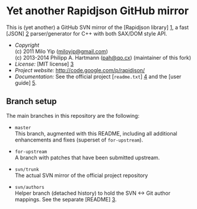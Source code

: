 Yet another Rapidjson GitHub mirror
===================================

This is (yet another) a GitHub SVN mirror of the [Rapidjson library] [1],
a fast [JSON] [2] parser/generator for C++ with both SAX/DOM style API.

 * *Copyright*  
     (c) 2011 Milo Yip (miloyip@gmail.com)  
     (c) 2013-2014 Philipp A. Hartmann (pah@qo.cx) (maintainer of this fork)
 * *License:* [MIT license] [3]
 * *Project website:* http://code.google.com/p/rapidjson/
 * *Documentation:* See the official project [`readme.txt`] [4] and the [user guide] [5].

[1]: http://code.google.com/p/rapidjson/ "Rapidjson project website"
[2]: http://www.ietf.org/rfc/rfc4627.txt "JavaScript Object Notation"
[3]: http://www.opensource.org/licenses/mit-license.php "MIT license"
[4]: https://github.com/pah/rapidjson/blob/svn/trunk/readme.txt
[5]: http://code.google.com/p/rapidjson/wiki/UserGuide

Branch setup
------------

The main branches in this repository are the following:

 * `master`  
   This branch, augmented with this README, including all additional
   enhancements and fixes (superset of `for-upstream`).

 * `for-upstream`  
   A branch with patches that have been submitted upstream.

 * `svn/trunk`  
   The actual SVN mirror of the official project repository

 * `svn/authors`  
   Helper branch (detached history) to hold the SVN <-> Git author mappings.
   See the separate [README] [3].

[6]: https://github.com/pah/rapidjson/blob/svn/authors/README.md
